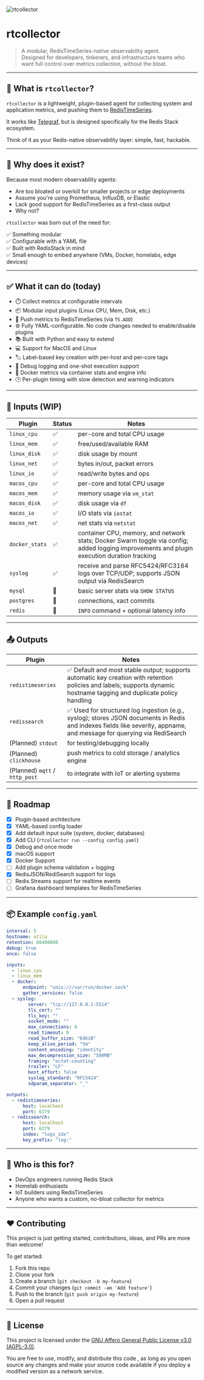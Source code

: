 ![rtcollector](https://github.com/user-attachments/assets/89bd14c2-62e0-4e52-aa3f-da44a6012d5a)


# rtcollector

> A modular, RedisTimeSeries-native observability agent.  
> Designed for developers, tinkerers, and infrastructure teams who want full control over metrics collection, without the bloat.

---

## 🧠 What is `rtcollector`?

`rtcollector` is a lightweight, plugin-based agent for collecting system and application metrics, and pushing them to [RedisTimeSeries](https://redis.io/timeseries/).

It works like [Telegraf](https://www.influxdata.com/time-series-platform/telegraf/), but is designed specifically for the Redis Stack ecosystem.

Think of it as your Redis-native observability layer: simple, fast, hackable.

---

## 🤔 Why does it exist?

Because most modern observability agents:
- Are too bloated or overkill for smaller projects or edge deployments
- Assume you're using Prometheus, InfluxDB, or Elastic
- Lack good support for RedisTimeSeries as a first-class output
- Why not?

`rtcollector` was born out of the need for:

✅ Something modular  
✅ Configurable with a YAML file  
✅ Built with RedisStack in mind  
✅ Small enough to embed anywhere (VMs, Docker, homelabs, edge devices)

---

## ✅ What it can do (today)

- ⏱️ Collect metrics at configurable intervals
- 📦 Modular input plugins (Linux CPU, Mem, Disk, etc.)
- 🚀 Push metrics to RedisTimeSeries (via `TS.ADD`)
- ⚙️ Fully YAML-configurable. No code changes needed to enable/disable plugins
- 📚 Built with Python and easy to extend
- 💻 Support for MacOS and Linux
- 🏷️ Label-based key creation with per-host and per-core tags
- 🐞 Debug logging and one-shot execution support
- 🐳 Docker metrics via container stats and engine info
- 🕒 Per-plugin timing with slow detection and warning indicators

---

## 🔌 Inputs (WIP)

| Plugin         | Status | Notes |
|----------------|--------|-------|
| `linux_cpu`    | ✅     | per-core and total CPU usage  
| `linux_mem`    | ✅     | free/used/available RAM  
| `linux_disk`   | ✅     | disk usage by mount  
| `linux_net`    | ✅     | bytes in/out, packet errors  
| `linux_io`     | ✅     | read/write bytes and ops  
| `macos_cpu`    | ✅     | per-core and total CPU usage  
| `macos_mem`    | ✅     | memory usage via `vm_stat`  
| `macos_disk`   | ✅     | disk usage via `df`  
| `macos_io`     | ✅     | I/O stats via `iostat`  
| `macos_net`    | ✅     | net stats via `netstat`  
| `docker_stats` | ✅     | container CPU, memory, and network stats; Docker Swarm toggle via config; added logging improvements and plugin execution duration tracking  
| `syslog`       | ✅     | receive and parse RFC5424/RFC3164 logs over TCP/UDP; supports JSON output via RedisSearch |
| `mysql`        | 🧪     | basic server stats via `SHOW STATUS`  
| `postgres`     | 🧪     | connections, xact commits  
| `redis`        | 🧪     | `INFO` command + optional latency info  

---

## 📤 Outputs

| Plugin            | Notes |
|-------------------|-------|
| `redistimeseries` | ✅ Default and most stable output; supports automatic key creation with retention policies and labels; supports dynamic hostname tagging and duplicate policy handling |
| `redissearch`     | ✅ Used for structured log ingestion (e.g., syslog); stores JSON documents in Redis and indexes fields like severity, appname, and message for querying via RediSearch |
| (Planned) `stdout`| for testing/debugging locally |
| (Planned) `clickhouse` | push metrics to cold storage / analytics engine |
| (Planned) `mqtt` / `http_post` | to integrate with IoT or alerting systems |

---

## 🚀 Roadmap

- [x] Plugin-based architecture
- [x] YAML-based config loader
- [x] Add default input suite (system, docker, databases)
- [x] Add CLI (`rtcollector run --config config.yaml`)
- [x] Debug and once mode
- [x] macOS support
- [x] Docker Support
- [ ] Add plugin schema validation + logging
- [x] RedisJSON/RediSearch support for logs
- [ ] Redis Streams support for realtime events
- [ ] Grafana dashboard templates for RedisTimeSeries

---

## 📦 Example `config.yaml`

```yaml
interval: 5
hostname: atila
retention: 86400000
debug: true
once: false

inputs:
  - linux_cpu
  - linux_mem
  - docker:
      endpoint: "unix:///var/run/docker.sock"
      gather_services: false
  - syslog:
        server: "tcp://127.0.0.1:5514"
        tls_cert: ""
        tls_key: ""
        socket_mode: ""
        max_connections: 0
        read_timeout: 0
        read_buffer_size: "64KiB"
        keep_alive_period: "5m"
        content_encoding: "identity"
        max_decompression_size: "500MB"
        framing: "octet-counting"
        trailer: "LF"
        best_effort: false
        syslog_standard: "RFC5424"
        sdparam_separator: "_"

outputs:
  - redistimeseries:
      host: localhost
      port: 6379
  - redissearch:
      host: localhost
      port: 6379
      index: "logs_idx"
      key_prefix: "log:"
```
---

## 👥 Who is this for?

- DevOps engineers running Redis Stack
- Homelab enthusiasts
- IoT builders using RedisTimeSeries
- Anyone who wants a custom, no-bloat collector for metrics

---

## ❤️ Contributing

This project is just getting started, contributions, ideas, and PRs are more than welcome!

To get started:

1. Fork this repo
2. Clone your fork
3. Create a branch (`git checkout -b my-feature`)
4. Commit your changes (`git commit -am 'Add feature'`)
5. Push to the branch (`git push origin my-feature`)
6. Open a pull request

---

## 📜 License

This project is licensed under the [GNU Affero General Public License v3.0 (AGPL-3.0)](https://www.gnu.org/licenses/agpl-3.0.html).

You are free to use, modify, and distribute this code , as long as you open source any changes and make your source code available if you deploy a modified version as a network service.
